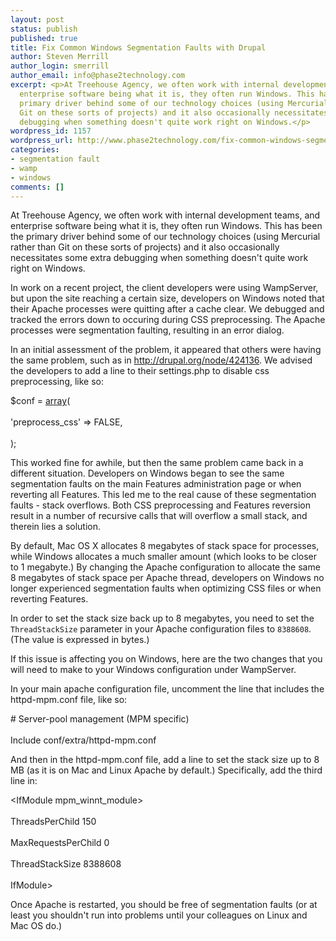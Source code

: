```yaml
---
layout: post
status: publish
published: true
title: Fix Common Windows Segmentation Faults with Drupal
author: Steven Merrill
author_login: smerrill
author_email: info@phase2technology.com
excerpt: <p>At Treehouse Agency, we often work with internal development teams, and
  enterprise software being what it is, they often run Windows. This has been the
  primary driver behind some of our technology choices (using Mercurial rather than
  Git on these sorts of projects) and it also occasionally necessitates some extra
  debugging when something doesn't quite work right on Windows.</p>
wordpress_id: 1157
wordpress_url: http://www.phase2technology.com/fix-common-windows-segmentation-faults-with-drupal/
categories:
- segmentation fault
- wamp
- windows
comments: []
---
```

<p>At Treehouse Agency, we often work with internal development teams, and enterprise software being what it is, they often run Windows. This has been the primary driver behind some of our technology choices (using Mercurial rather than Git on these sorts of projects) and it also occasionally necessitates some extra debugging when something doesn't quite work right on Windows.</p></p>
<p>In work on a recent project, the client developers were using WampServer, but upon the site reaching a certain size, developers on Windows noted that their Apache processes were quitting after a cache clear. We debugged and tracked the errors down to occuring during CSS preprocessing.  The Apache processes were segmentation faulting, resulting in an error dialog.</p></p>
<p>In an initial assessment of the problem, it appeared that others were having the same problem, such as in <a href="http://drupal.org/node/424136" title="http://drupal.org/node/424136">http://drupal.org/node/424136</a>. We advised the developers to add a line to their settings.php to disable css preprocessing, like so:</p></p>
<p>
<div class="geshifilter">
<div class="php geshifilter-php"><span class="re0">$conf</span> <span class="sy0">=</span> <a href="http://www.php.net/array"><span class="kw3">array</span></a><span class="br0">(</span><br /><br />
  <span class="st_h">'preprocess_css'</span> <span class="sy0">=></span> <span class="kw4">FALSE</span><span class="sy0">,</span><br /><br />
<span class="br0">)</span><span class="sy0">;</span></div></div></p></p>
<p>This worked fine for awhile, but then the same problem came back in a different situation. Developers on Windows began to see the same segmentation faults on the main Features administration page or when reverting all Features. This led me to the real cause of these segmentation faults - stack overflows.  Both CSS preprocessing and Features reversion result in a number of recursive calls that will overflow a small stack, and therein lies a solution.</p></p>
<p>By default, Mac OS X allocates 8 megabytes of stack space for processes, while Windows allocates a much smaller amount (which looks to be closer to 1 megabyte.)  By changing the Apache configuration to allocate the same 8 megabytes of stack space per Apache thread, developers on Windows no longer experienced segmentation faults when optimizing CSS files or when reverting Features.</p></p>
<p>In order to set the stack size back up to 8 megabytes, you need to set the <code>ThreadStackSize</code> parameter in your Apache configuration files to <code>8388608</code>.  (The value is expressed in bytes.)</p></p>
<p>If this issue is affecting you on Windows, here are the two changes that you will need to make to your Windows configuration under WampServer.</p></p>
<p>In your main apache configuration file, uncomment the line that includes the httpd-mpm.conf file, like so:</p></p>
<p>
<div class="geshifilter">
<div class="php geshifilter-php"><span class="co2"># Server-pool management (MPM specific)<br /><br />
</span><span class="kw1">Include</span> conf<span class="sy0">/</span>extra<span class="sy0">/</span>httpd<span class="sy0">-</span>mpm<span class="sy0">.</span>conf</div></div></p></p>
<p>And then in the httpd-mpm.conf file, add a line to set the stack size up to 8 MB (as it is on Mac and Linux Apache by default.) Specifically, add the third line in:</p></p>
<p>
<div class="geshifilter">
<div class="php geshifilter-php"><span class="sy0"><</span>IfModule mpm_winnt_module<span class="sy0">></span><br /><br />
    ThreadsPerChild      <span class="nu0">150</span><br /><br />
    MaxRequestsPerChild    <span class="nu0">0</span><br /><br />
    ThreadStackSize  <span class="nu0">8388608</span><br /><br />
<span class="sy0"></</span>IfModule<span class="sy0">></span></div></div></p></p>
<p>Once Apache is restarted, you should be free of segmentation faults (or at least you shouldn't run into problems until your colleagues on Linux and Mac OS do.)</p></p>
